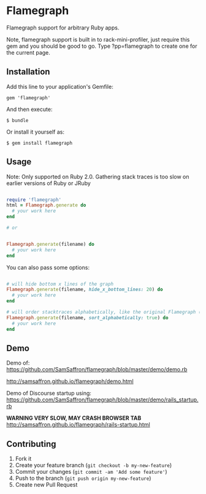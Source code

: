 # Flamegraph

Flamegraph support for arbitrary Ruby apps.

Note, flamegraph support is built in to rack-mini-profiler, just require this gem and you should be good to go. 
Type ?pp=flamegraph to create one for the current page.

## Installation

Add this line to your application's Gemfile:

    gem 'flamegraph'

And then execute:

    $ bundle

Or install it yourself as:

    $ gem install flamegraph

## Usage

Note: Only supported on Ruby 2.0. Gathering stack traces is too slow on earlier versions of Ruby or JRuby

```ruby

require 'flamegraph'
html = Flamegraph.generate do
  # your work here
end

# or


Flamegraph.generate(filename) do
  # your work here
end

```

You can also pass some options:

```ruby

# will hide bottom x lines of the graph
Flamegraph.generate(filename, hide_x_bottom_lines: 20) do
  # your work here
end

# will order stacktraces alphabetically, like the original Flamegraph (https://github.com/brendangregg/FlameGraph) does
Flamegraph.generate(filename, sort_alphabetically: true) do
  # your work here
end

```

## Demo

Demo of: https://github.com/SamSaffron/flamegraph/blob/master/demo/demo.rb

http://samsaffron.github.io/flamegraph/demo.html

Demo of Discourse startup using: https://github.com/SamSaffron/flamegraph/blob/master/demo/rails_startup.rb

**WARNING VERY SLOW, MAY CRASH BROWSER TAB**
http://samsaffron.github.io/flamegraph/rails-startup.html

## Contributing

1. Fork it
2. Create your feature branch (`git checkout -b my-new-feature`)
3. Commit your changes (`git commit -am 'Add some feature'`)
4. Push to the branch (`git push origin my-new-feature`)
5. Create new Pull Request
